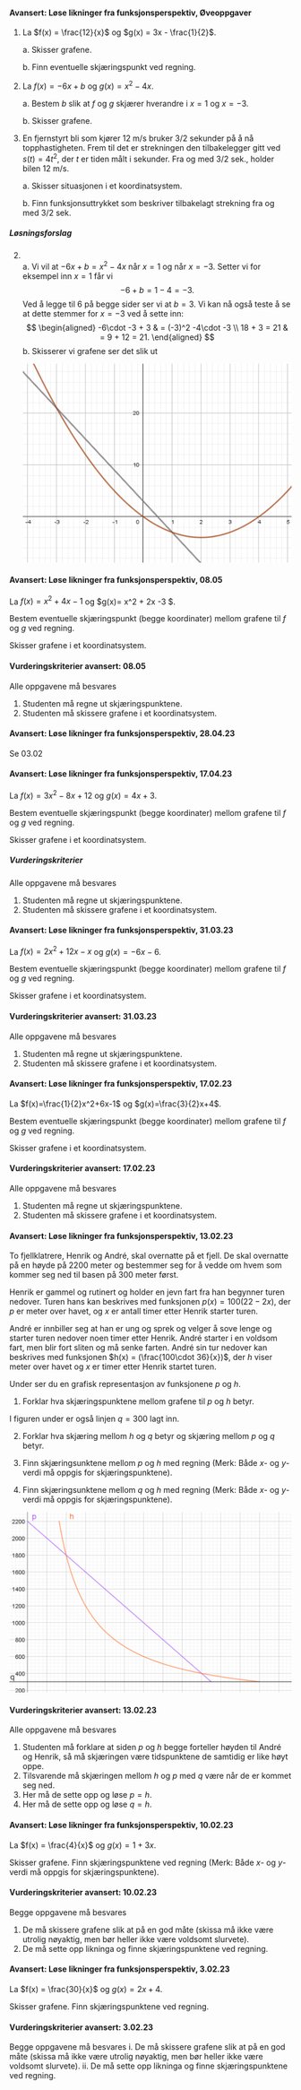 #### Avansert: Løse likninger fra funksjonsperspektiv,  Øveoppgaver

1. La $f(x) = \frac{12}{x}$ og $g(x) = 3x - \frac{1}{2}$.

    a.  Skisser grafene.

    b.  Finn eventuelle skjæringspunkt ved regning.

2. La $f(x) = - 6x + b$ og $g(x) = x^{2} - 4x$.

    a.  Bestem $b$ slik at $f$ og $g$ skjærer hverandre i $x = 1$ og
        $x = - 3$.

    b.  Skisser grafene.

3. En fjernstyrt bli som kjører 12 m/s bruker 3/2 sekunder på å nå
    topphastigheten. Frem til det er strekningen den tilbakelegger gitt
    ved $s(t) = 4t^{2}$, der $t$ er tiden målt i sekunder. Fra og med
    3/2 sek., holder bilen 12 m/s.

    a.  Skisser situasjonen i et koordinatsystem.

    b.  Finn funksjonsuttrykket som beskriver tilbakelagt strekning fra
        og med 3/2 sek.

##### Løsningsforslag

2. \
   a. Vi vil at $-6x + b = x^2 -4x$ når $x = 1$ og når $x = -3$. Setter vi for eksempel inn $x=1$ får vi
   $$
   -6 + b = 1-4 = -3.
   $$
   Ved å legge til $6$ på begge sider ser vi at $b = 3$. Vi kan nå også teste å se at dette stemmer for $x= -3$ ved å sette inn:
   $$
   \begin{aligned}
    -6\cdot -3 + 3
    & = (-3)^2 -4\cdot -3
    \\
    18 + 3 = 21
    & =
    9 + 12 = 21.
   \end{aligned}
   $$
   b. Skisserer vi grafene ser det slik ut

   ![](https://raw.githubusercontent.com/Andremartiny/MA-173/main/img/2023-03-27-12-15-21.png)

#### Avansert: Løse likninger fra funksjonsperspektiv,  08.05 

La $f(x)=x^2 + 4x -1$  og  $g(x)= x^2 + 2x -3  $.

Bestem eventuelle skjæringspunkt (begge koordinater) mellom grafene til $f$ og $g$ ved regning.

Skisser grafene i et koordinatsystem.

#### Vurderingskriterier avansert:  08.05 

Alle oppgavene må besvares

1. Studenten må regne ut skjæringspunktene.
2. Studenten må skissere grafene i et koordinatsystem.

#### Avansert: Løse likninger fra funksjonsperspektiv,  28.04.23

Se 03.02

#### Avansert: Løse likninger fra funksjonsperspektiv,  17.04.23

La $f(x)=3x^2-8x+12$  og  $g(x)= 4x + 3$.

Bestem eventuelle skjæringspunkt (begge koordinater) mellom grafene til $f$ og $g$ ved regning.

Skisser grafene i et koordinatsystem.

##### Vurderingskriterier

Alle oppgavene må besvares

1. Studenten må regne ut skjæringspunktene.
2. Studenten må skissere grafene i et koordinatsystem.

#### Avansert: Løse likninger fra funksjonsperspektiv,  31.03.23

La $f(x)=2x^2+12x-x$  og  $g(x)=-6x-6$.

Bestem eventuelle skjæringspunkt (begge koordinater) mellom grafene til $f$ og $g$ ved regning.

Skisser grafene i et koordinatsystem.

#### Vurderingskriterier avansert:  31.03.23

Alle oppgavene må besvares

1. Studenten må regne ut skjæringspunktene.
2. Studenten må skissere grafene i et koordinatsystem.

#### Avansert: Løse likninger fra funksjonsperspektiv,  17.02.23

La $f(x)=\frac{1}{2}x^2+6x-1$  og  $g(x)=\frac{3}{2}x+4$.

Bestem eventuelle skjæringspunkt (begge koordinater) mellom grafene til $f$ og $g$ ved regning.

Skisser grafene i et koordinatsystem.

#### Vurderingskriterier avansert:  17.02.23

Alle oppgavene må besvares

1. Studenten må regne ut skjæringspunktene.
2. Studenten må skissere grafene i et koordinatsystem.

#### Avansert: Løse likninger fra funksjonsperspektiv,  13.02.23

To fjellklatrere, Henrik og André, skal overnatte på et fjell. De skal overnatte på en høyde på 2200 meter og bestemmer seg for å vedde om hvem som kommer seg ned til basen på 300 meter først.

Henrik er gammel og rutinert og holder en jevn fart fra han begynner turen nedover. Turen hans kan beskrives med funksjonen $p(x) = 100(22-2x)$, der $p$ er meter over havet, og $x$ er antall timer etter Henrik starter turen.

André er innbiller seg at han er ung og sprek og velger å sove lenge og starter turen nedover noen timer etter Henrik. André starter i en voldsom fart, men blir fort sliten og må senke farten. André sin tur nedover kan beskrives med funksjonen $h(x) = (\frac{100\cdot 36}{x})$, der $h$ viser meter over havet og $x$ er timer etter Henrik startet turen.

Under ser du en grafisk representasjon av funksjonene $p$ og $h$.

1. Forklar hva skjæringspunktene mellom grafene til $p$ og $h$ betyr.

I figuren under er også linjen $q = 300$ lagt inn.

2. Forklar hva skjæring mellom $h$ og $q$ betyr og skjæring mellom $p$ og $q$ betyr.

3. Finn skjæringsunktene mellom $p$ og $h$ med regning  (Merk: Både $x$- og $y$-verdi må oppgis for skjæringspunktene).

4. Finn skjæringsunktene mellom $q$ og $h$ med regning  (Merk: Både $x$- og $y$-verdi må oppgis for skjæringspunktene).

![](https://raw.githubusercontent.com/Andremartiny/MA-173/main/img/2023-03-24-20-57-45.png)

#### Vurderingskriterier avansert:  13.02.23

Alle oppgavene må besvares

1. Studenten må forklare at siden $p$ og $h$ begge forteller høyden til André og Henrik, så må skjæringen være tidspunktene de samtidig er like høyt oppe.  
2. Tilsvarende må skjæringen mellom $h$ og $p$ med $q$ være når de er kommet seg ned.
3. Her må de sette opp og løse $p = h$.
4. Her må de sette opp og løse $q = h$.

#### Avansert: Løse likninger fra funksjonsperspektiv,  10.02.23

La $f(x) = \frac{4}{x}$ og $g(x) = 1+3x$.

Skisser grafene.
Finn skjæringspunktene ved regning (Merk: Både $x$- og $y$-verdi må oppgis for skjæringspunktene).

#### Vurderingskriterier avansert:  10.02.23

Begge oppgavene må besvares

1. De må skissere grafene slik at på en god måte (skissa må ikke være utrolig nøyaktig, men bør heller ikke være voldsomt slurvete).
2. De må sette opp likninga og finne skjæringspunktene ved regning.

#### Avansert: Løse likninger fra funksjonsperspektiv,  3.02.23

La $f(x) = \frac{30}{x}$ og $g(x) = 2x+4$.

Skisser grafene.
Finn skjæringspunktene ved regning.

#### Vurderingskriterier avansert:  3.02.23

Begge oppgavene må besvares
i. De må skissere grafene slik at på en god måte (skissa må ikke være utrolig nøyaktig, men bør heller ikke være voldsomt slurvete).
ii. De må sette opp likninga og finne skjæringspunktene ved regning.


